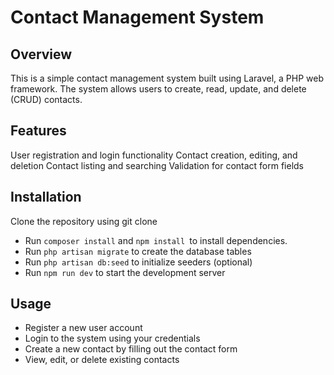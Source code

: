 # Contact Management System

## Overview

This is a simple contact management system built using Laravel, a PHP web framework. The system allows users to create, read, update, and delete (CRUD) contacts.

## Features
User registration and login functionality
Contact creation, editing, and deletion
Contact listing and searching
Validation for contact form fields



## Installation
Clone the repository using git clone
- Run `composer install` and `npm install `to install dependencies.
- Run `php artisan migrate` to create the database tables
- Run `php artisan db:seed` to initialize seeders (optional)
- Run `npm run dev` to start the development server

## Usage
- Register a new user account
- Login to the system using your credentials
- Create a new contact by filling out the contact form
- View, edit, or delete existing contacts
